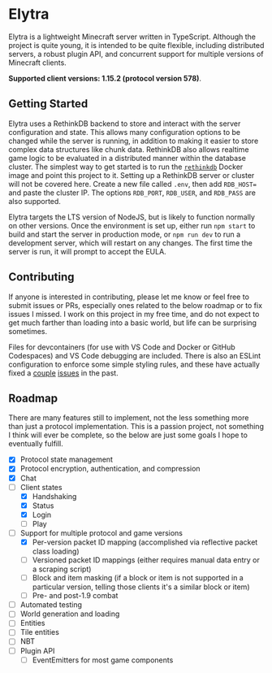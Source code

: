 # Elytra

Elytra is a lightweight Minecraft server written in TypeScript. Although the project is quite young, it is intended to be quite flexible, including distributed servers, a robust plugin API, and concurrent support for multiple versions of Minecraft clients.

**Supported client versions: 1.15.2 (protocol version 578)**.

## Getting Started

Elytra uses a RethinkDB backend to store and interact with the server configuration and state. This allows many configuration options to be changed while the server is running, in addition to making it easier to store complex data structures like chunk data. RethinkDB also allows realtime game logic to be evaluated in a distributed manner within the database cluster. The simplest way to get started is to run the [`rethinkdb`](https://hub.docker.com/_/rethinkdb) Docker image and point this project to it. Setting up a RethinkDB server or cluster will not be covered here. Create a new file called `.env`, then add `RDB_HOST=` and paste the cluster IP. The options `RDB_PORT`, `RDB_USER`, and `RDB_PASS` are also supported.

Elytra targets the LTS version of NodeJS, but is likely to function normally on other versions. Once the environment is set up, either run `npm start` to build and start the server in production mode, or `npm run dev` to run a development server, which will restart on any changes. The first time the server is run, it will prompt to accept the EULA.

## Contributing

If anyone is interested in contributing, please let me know or feel free to submit issues or PRs, especially ones related to the below roadmap or to fix issues I missed. I work on this project in my free time, and do not expect to get much farther than loading into a basic world, but life can be surprising sometimes.

Files for devcontainers (for use with VS Code and Docker or GitHub Codespaces) and VS Code debugging are included. There is also an ESLint configuration to enforce some simple styling rules, and these have actually fixed a [couple](https://github.com/dannytech/Elytra/commit/beb2b61ede11f690483fb0c95578e7ed9f5b1bee) [issues](https://github.com/dannytech/Elytra/commit/fa26c72ad69710c189af1c542c0a301697cd83d3#diff-c1e0d9ec51f0aca5701443f8426832cd9aeac7dca5354a2a7483e587af85631cL109) in the past.

## Roadmap

There are many features still to implement, not the less something more than just a protocol implementation. This is a passion project, not something I think will ever be complete, so the below are just some goals I hope to eventually fulfill.

- [X] Protocol state management
- [X] Protocol encryption, authentication, and compression
- [X] Chat
- [ ] Client states
    - [X] Handshaking
    - [X] Status
    - [X] Login
    - [ ] Play
- [ ] Support for multiple protocol and game versions
    - [X] Per-version packet ID mapping (accomplished via reflective packet class loading)
    - [ ] Versioned packet ID mappings (either requires manual data entry or a scraping script)
    - [ ] Block and item masking (if a block or item is not supported in a particular version, telling those clients it's a similar block or item)
    - [ ] Pre- and post-1.9 combat
- [ ] Automated testing
- [ ] World generation and loading
- [ ] Entities
- [ ] Tile entities
- [ ] NBT
- [ ] Plugin API
    - [ ] EventEmitters for most game components
